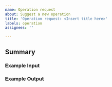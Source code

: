 ```yaml
---
name: Operation request
about: Suggest a new operation
title: 'Operation request: <Insert title here>'
labels: operation
assignees: ''

---
```


<!-- Prefix the title above with 'Operation request:' -->

## Summary

### Example Input

### Example Output
